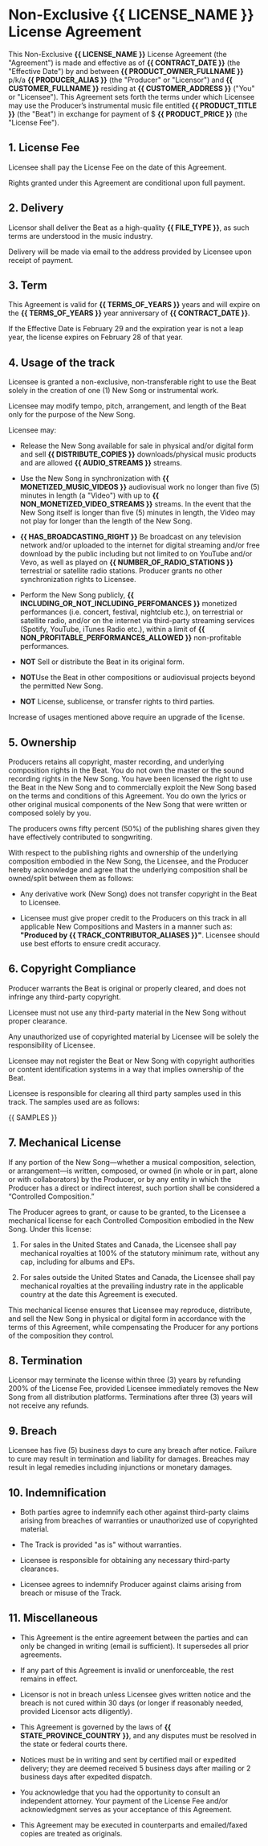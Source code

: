 # Non-Exclusive **{{ LICENSE_NAME }}** License Agreement

This Non-Exclusive **{{ LICENSE_NAME }}** License Agreement (the "Agreement") is made and effective as of **{{ CONTRACT_DATE }}** (the "Effective Date") by and between **{{ PRODUCT_OWNER_FULLNAME }}** p/k/a **{{ PRODUCER_ALIAS }}** (the "Producer" or "Licensor") and **{{ CUSTOMER_FULLNAME }}** residing at **{{ CUSTOMER_ADDRESS }}** ("You" or "Licensee"). This Agreement sets forth the terms under which Licensee may use the Producer’s instrumental music file entitled **{{ PRODUCT_TITLE }}** (the "Beat") in exchange for payment of $ **{{ PRODUCT_PRICE }}** (the "License Fee").

## 1. License Fee

Licensee shall pay the License Fee on the date of this Agreement.

Rights granted under this Agreement are conditional upon full payment.

## 2. Delivery

Licensor shall deliver the Beat as a high-quality **{{ FILE_TYPE }}**, as such terms are understood in the music industry.

Delivery will be made via email to the address provided by Licensee upon receipt of payment.

## 3. Term

This Agreement is valid for **{{ TERMS_OF_YEARS }}** years and will expire on the **{{ TERMS_OF_YEARS }}** year anniversary of **{{ CONTRACT_DATE }}**.

If the Effective Date is February 29 and the expiration year is not a leap year, the license expires on February 28 of that year.

## 4. Usage of the track

Licensee is granted a non-exclusive, non-transferable right to use the Beat solely in the creation of one (1) New Song or instrumental work.

Licensee may modify tempo, pitch, arrangement, and length of the Beat only for the purpose of the New Song.

Licensee may:

- Release the New Song available for sale in physical and/or digital form and sell **{{ DISTRIBUTE_COPIES }}** downloads/physical music products and are allowed **{{ AUDIO_STREAMS }}** streams.

- Use the New Song in synchronization with **{{ MONETIZED_MUSIC_VIDEOS }}** audiovisual work no longer than five (5) minutes in length (a "Video") with up to **{{ NON_MONETIZED_VIDEO_STREAMS }}** streams. In the event that the New Song itself is longer than five (5) minutes in length, the Video may not play for longer than the length of the New Song.

- **{{ HAS_BROADCASTING_RIGHT }}** Be broadcast on any television network and/or uploaded to the internet for digital streaming and/or free download by the public including but not limited to on YouTube and/or Vevo, as well as played on **{{ NUMBER_OF_RADIO_STATIONS }}** terrestrial or satellite radio stations. Producer grants no other synchronization rights to Licensee.

- Perform the New Song publicly, **{{ INCLUDING_OR_NOT_INCLUDING_PERFOMANCES }}** monetized performances (i.e. concert, festival, nightclub etc.), on terrestrial or satellite radio, and/or on the internet via third-party streaming services (Spotify, YouTube, iTunes Radio etc.), within a limit of **{{ NON_PROFITABLE_PERFORMANCES_ALLOWED }}** non-profitable performances.

- **NOT** Sell or distribute the Beat in its original form.

- **NOT**Use the Beat in other compositions or audiovisual projects beyond the permitted New Song.

- **NOT** License, sublicense, or transfer rights to third parties.

Increase of usages mentioned above require an upgrade of the license.

## 5. Ownership

Producers retains all copyright, master recording, and underlying composition rights in the Beat. You do not own the master or the sound recording rights in the New Song. You have been licensed the right to use the Beat in the New Song and to commercially exploit the New Song based on the terms and conditions of this Agreement. You do own the lyrics or other original musical components of the New Song that were written or composed solely by you.

The producers owns fifty percent (50%) of the publishing shares given they have effectively contributed to songwriting.

With respect to the publishing rights and ownership of the underlying composition embodied in the New Song, the Licensee, and the Producer hereby acknowledge and agree that the underlying composition shall be owned/split between them as follows:

- Any derivative work (New Song) does not transfer copyright in the Beat to Licensee.

- Licensee must give proper credit to the Producers on this track in all applicable New Compositions and Masters in a manner such as: **"Produced by {{ TRACK_CONTRIBUTOR_ALIASES }}"**. Licensee should use best efforts to ensure credit accuracy.

## 6. Copyright Compliance

Producer warrants the Beat is original or properly cleared, and does not infringe any third-party copyright.

Licensee must not use any third-party material in the New Song without proper clearance.

Any unauthorized use of copyrighted material by Licensee will be solely the responsibility of Licensee.

Licensee may not register the Beat or New Song with copyright authorities or content identification systems in a way that implies ownership of the Beat.

Licensee is responsible for clearing all third party samples used in this track. The samples used are as follows:

<!-- Dynamically construct this chunk as a string in rb -->
{{ SAMPLES }}

## 7. Mechanical License

If any portion of the New Song—whether a musical composition, selection, or arrangement—is written, composed, or owned (in whole or in part, alone or with collaborators) by the Producer, or by any entity in which the Producer has a direct or indirect interest, such portion shall be considered a “Controlled Composition.”

The Producer agrees to grant, or cause to be granted, to the Licensee a mechanical license for each Controlled Composition embodied in the New Song. Under this license:

1. For sales in the United States and Canada, the Licensee shall pay mechanical royalties at 100% of the statutory minimum rate, without any cap, including for albums and EPs.

2. For sales outside the United States and Canada, the Licensee shall pay mechanical royalties at the prevailing industry rate in the applicable country at the date this Agreement is executed.

This mechanical license ensures that Licensee may reproduce, distribute, and sell the New Song in physical or digital form in accordance with the terms of this Agreement, while compensating the Producer for any portions of the composition they control.

## 8. Termination

Licensor may terminate the license within three (3) years by refunding 200% of the License Fee, provided Licensee immediately removes the New Song from all distribution platforms. Terminations after three (3) years will not receive any refunds.

## 9. Breach

Licensee has five (5) business days to cure any breach after notice. Failure to cure may result in termination and liability for damages. Breaches may result in legal remedies including injunctions or monetary damages.

## 10. Indemnification

- Both parties agree to indemnify each other against third-party claims arising from breaches of warranties or unauthorized use of copyrighted material.

- The Track is provided "as is" without warranties.

- Licensee is responsible for obtaining any necessary third-party clearances.

- Licensee agrees to indemnify Producer against claims arising from breach or misuse of the Track.

## 11. Miscellaneous

- This Agreement is the entire agreement between the parties and can only be changed in writing (email is sufficient). It supersedes all prior agreements.

- If any part of this Agreement is invalid or unenforceable, the rest remains in effect.

- Licensor is not in breach unless Licensee gives written notice and the breach is not cured within 30 days (or longer if reasonably needed, provided Licensor acts diligently).

- This Agreement is governed by the laws of **{{ STATE_PROVINCE_COUNTRY }}**, and any disputes must be resolved in the state or federal courts there.

- Notices must be in writing and sent by certified mail or expedited delivery; they are deemed received 5 business days after mailing or 2 business days after expedited dispatch.

- You acknowledge that you had the opportunity to consult an independent attorney. Your payment of the License Fee and/or acknowledgment serves as your acceptance of this Agreement.

- This Agreement may be executed in counterparts and emailed/faxed copies are treated as originals.
